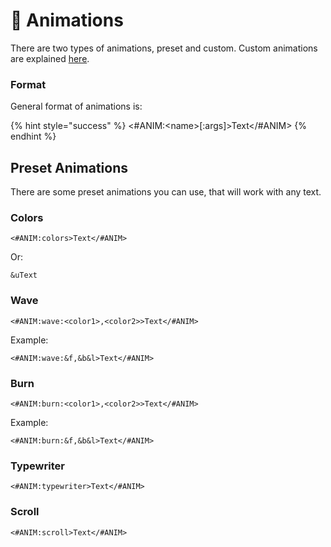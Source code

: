 # 🦿 Animations

There are two types of animations, preset and custom. Custom animations are explained [here](../get-started-1/configuration/animation.md).

### Format

General format of animations is:

{% hint style="success" %}
<#ANIM:\<name>\[:args]>Text\</#ANIM>
{% endhint %}

## Preset Animations

There are some preset animations you can use, that will work with any text.

### Colors

`<#ANIM:colors>Text</#ANIM>`

Or:

`&uText`

### Wave

`<#ANIM:wave:<color1>,<color2>>Text</#ANIM>`

Example:

`<#ANIM:wave:&f,&b&l>Text</#ANIM>`

### Burn

`<#ANIM:burn:<color1>,<color2>>Text</#ANIM>`

Example:

`<#ANIM:burn:&f,&b&l>Text</#ANIM>`

### Typewriter

`<#ANIM:typewriter>Text</#ANIM>`

### Scroll

`<#ANIM:scroll>Text</#ANIM>`
